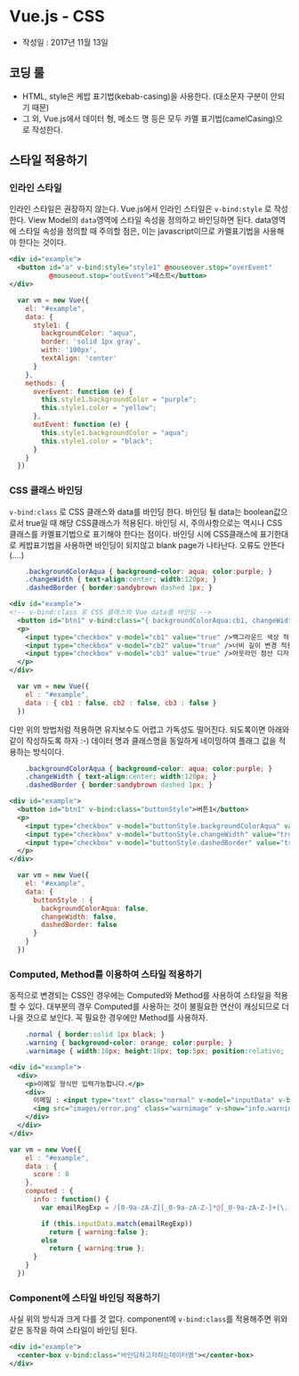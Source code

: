 # Vue.js - CSS

* 작성일 : 2017년 11월 13일

## 코딩 룰

* HTML, style은 케밥 표기법(kebab-casing)을 사용한다. (대소문자 구분이 안되기 때문)
* 그 외, Vue.js에서 데이터 형, 메소드 명 등은 모두 카멜 표기법(camelCasing)으로 작성한다.

## 스타일 적용하기
### 인라인 스타일
인라인 스타일은 권장하지 않는다. Vue.js에서 인라인 스타일은 `v-bind:style` 로 작성한다. View Model의 `data`영역에 스타일 속성을 정의하고 바인딩하면 된다. data영역에 스타일 속성을 정의할 때 주의할 점은, 이는 javascript이므로 카멜표기법을 사용해야 한다는 것이다.
```xml
<div id="example">
  <button id="a" v-bind:style="style1" @mouseover.stop="overEvent"
          @mouseout.stop="outEvent">테스트</button>
</div>
```
```javascript
  var vm = new Vue({
    el: "#example",
    data: {
      style1: {
        backgroundColor: "aqua",
        border: 'solid 1px gray',
        with: '100px',
        textAlign: 'center'
      }
    },
    methods: {
      overEvent: function (e) {
        this.style1.backgroundColor = "purple";
        this.style1.color = "yellow";
      },
      outEvent: function (e) {
        this.style1.backgroundColor = "aqua";
        this.style1.color = "black";
      }
    }
  })
```

### CSS 클래스 바인딩
`v-bind:class` 로 CSS 클래스와 data를 바인딩 한다. 바인딩 될 data는 boolean값으로서 true일 때 해당 CSS클래스가 적용된다. 바인딩 시, 주의사항으로는 역시나 CSS 클래스를 카멜표기법으로 표기해야 한다는 점이다. 바인딩 시에 CSS클래스에 표기한대로 케밥표기법을 사용하면 바인딩이 되지않고 blank page가 나타난다. 오류도 안뜬다(....)
```css
    .backgroundColorAqua { background-color: aqua; color:purple; }
    .changeWidth { text-align:center; width:120px; }
    .dashedBorder { border:sandybrown dashed 1px; }
```
```xml
<div id="example">
<!-- v-bind:class 로 CSS 클래스와 Vue data를 바인딩 -->
  <button id="btn1" v-bind:class="{ backgroundColorAqua:cb1, changeWidth:cb2, dashedBorder:cb3 }">버튼1</button>
  <p>
    <input type="checkbox" v-model="cb1" value="true" />백그라운드 색상 적용<br/>
    <input type="checkbox" v-model="cb2" value="true" />너비 길이 변경 적용<br/>
    <input type="checkbox" v-model="cb3" value="true" />아웃라인 점선 디자인 적용<br/>
  </p>
</div>
```
```javascript
  var vm = new Vue({
    el : "#example",
    data : { cb1 : false, cb2 : false, cb3 : false }
  })
```
다만 위의 방법처럼 적용하면 유지보수도 어렵고 가독성도 떨어진다. 되도록이면 아래와 같이 작성하도록 하자 :-) 데이터 명과 클래스명을 동일하게 네이밍하여 플래그 값을 적용하는 방식이다.
```css
    .backgroundColorAqua { background-color: aqua; color:purple; }
    .changeWidth { text-align:center; width:120px; }
    .dashedBorder { border:sandybrown dashed 1px; }
```
```xml
<div id="example">
  <button id="btn1" v-bind:class="buttonStyle">버튼1</button>
  <p>
    <input type="checkbox" v-model="buttonStyle.backgroundColorAqua" value="true"/>백그라운드 색상 적용<br/>
    <input type="checkbox" v-model="buttonStyle.changeWidth" value="true"/>너비 길이 변경 적용<br/>
    <input type="checkbox" v-model="buttonStyle.dashedBorder" value="true"/>아웃라인 점선 디자인 적용<br/>
  </p>
</div>
```
```javascript
  var vm = new Vue({
    el: "#example",
    data: {
      buttonStyle : {
        backgroundColorAqua: false,
        changeWidth: false,
        dashedBorder: false
      }
    }
  })
```

### Computed, Method를 이용하여 스타일 적용하기
동적으로 변경되는 CSS인 경우에는 Computed와 Method를 사용하여 스타일을 적용할 수 있다. 대부분의 경우 Computed를 사용하는 것이 불필요한 연산이 캐싱되므로 더 나을 것으로 보인다. 꼭 필요한 경우에만 Method를 사용하자.
```css
    .normal { border:solid 1px black; }
    .warning { background-color: orange; color:purple; }
    .warnimage { width:18px; height:18px; top:5px; position:relative;   }
```
```xml
<div id="example">
  <div>
    <p>이메일 형식만 입력가능합니다.</p>
    <div>
      이메일 : <input type="text" class="normal" v-model="inputData" v-bind:class="info" />
      <img src="images/error.png" class="warnimage" v-show="info.warning" />
    </div>
  </div>
</div>
```
```javascript
var vm = new Vue({
    el : "#example",
    data : {
      score : 0
    },
    computed : {
      info : function() {
        var emailRegExp = /[0-9a-zA-Z][_0-9a-zA-Z-]*@[_0-9a-zA-Z-]+(\.[_0-9a-zA-Z-]+){1,2}$/;

        if (this.inputData.match(emailRegExp))
          return { warning:false };
        else
          return { warning:true };
      }
    }
  })
```

### Component에 스타일 바인딩 적용하기
사실 위의 방식과 크게 다를 것 없다. component에 `v-bind:class`를 적용해주면 위와 같은 동작을 하여 스타일이 바인딩 된다.
```xml
<div id="example">
  <center-box v-bind:class="바인딩하고자하는데이터명"></center-box>
</div>
```